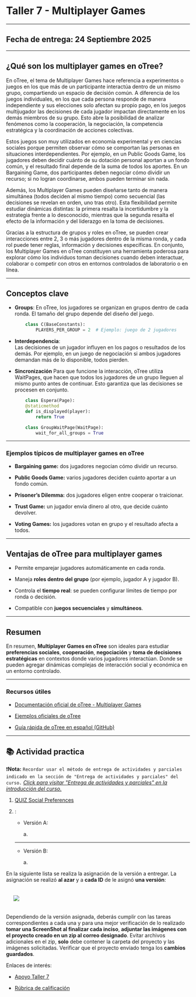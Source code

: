 # Taller 7 - Multiplayer Games

---
## Fecha de entrega: 24 Septiembre 2025
---

## ¿Qué son los multiplayer games en oTree?

En oTree, el tema de Multiplayer Games hace referencia a experimentos o juegos en los que más de un participante interactúa dentro de un mismo grupo, compartiendo un espacio de decisión común. A diferencia de los juegos individuales, en los que cada persona responde de manera independiente y sus elecciones solo afectan su propio pago, en los juegos multijugador las decisiones de cada jugador impactan directamente en los demás miembros de su grupo. Esto abre la posibilidad de analizar fenómenos como la cooperación, la negociación, la competencia estratégica y la coordinación de acciones colectivas.

Estos juegos son muy utilizados en economía experimental y en ciencias sociales porque permiten observar cómo se comportan las personas en situaciones interdependientes. Por ejemplo, en un Public Goods Game, los jugadores deben decidir cuánto de su dotación personal aportan a un fondo común, y el resultado final depende de la suma de todos los aportes. En un Bargaining Game, dos participantes deben negociar cómo dividir un recurso; si no logran coordinarse, ambos pueden terminar sin nada.

Además, los Multiplayer Games pueden diseñarse tanto de manera simultánea (todos deciden al mismo tiempo) como secuencial (las decisiones se revelan en orden, uno tras otro). Esta flexibilidad permite estudiar dinámicas distintas: la primera resalta la incertidumbre y la estrategia frente a lo desconocido, mientras que la segunda resalta el efecto de la información y del liderazgo en la toma de decisiones.

Gracias a la estructura de grupos y roles en oTree, se pueden crear interacciones entre 2, 3 o más jugadores dentro de la misma ronda, y cada rol puede tener reglas, información y decisiones específicas. En conjunto, los Multiplayer Games en oTree constituyen una herramienta poderosa para explorar cómo los individuos toman decisiones cuando deben interactuar, colaborar o competir con otros en entornos controlados de laboratorio o en línea.

---

## Conceptos clave

- **Groups**: 
    En oTree, los jugadores se organizan en grupos dentro de cada ronda. El tamaño del grupo depende del diseño del juego.

    ```python
        class C(BaseConstants):
            PLAYERS_PER_GROUP = 2  # Ejemplo: juego de 2 jugadores
    ```

- **Interdependencia**:     
    Las decisiones de un jugador influyen en los pagos o resultados de los demás. Por ejemplo, en un juego de negociación si ambos jugadores demandan más de lo disponible, todos pierden.

- **Sincronización**
    Para que funcione la interacción, oTree utiliza WaitPages, que hacen que todos los jugadores de un grupo lleguen al mismo punto antes de continuar. Esto garantiza que las decisiones se procesen en conjunto.

    ```python
        class Espera(Page):
        @staticmethod
        def is_displayed(player):
            return True

        class GroupWaitPage(WaitPage):
            wait_for_all_groups = True
    ```

---

### Ejemplos típicos de multiplayer games en oTree

- **Bargaining game:** dos jugadores negocian cómo dividir un recurso.

- **Public Goods Game:** varios jugadores deciden cuánto aportar a un fondo común.

- **Prisoner’s Dilemma:** dos jugadores eligen entre cooperar o traicionar.

- **Trust Game:** un jugador envía dinero al otro, que decide cuánto devolver.

- **Voting Games:** los jugadores votan en grupo y el resultado afecta a todos.

---

## Ventajas de oTree para multiplayer games

- Permite emparejar jugadores automáticamente en cada ronda.

- Maneja **roles dentro del grupo** (por ejemplo, jugador A y jugador B).

- Controla el **tiempo real**: se pueden configurar límites de tiempo por ronda o decisión.

- Compatible con **juegos secuenciales** y **simultáneos**.

---

## Resumen

En resumen, **Multiplayer Games en oTree** son ideales para estudiar **preferencias sociales**, **cooperación**, **negociación** y **toma de decisiones estratégicas** en contextos donde varios jugadores interactúan. Donde se pueden agregar dinámicas complejas de interacción social y económica en un entorno controlado.

---

### Recursos útiles

- [Documentación oficial de oTree - Multiplayer Games](https://otree.readthedocs.io/en/latest/multiplayer/intro.html)

- [Ejemplos oficiales de oTree](https://www.otreehub.com/)

- [Guía rápida de oTree en español (GitHub)](https://github.com/otree-org/otree)

---

## 📚 Actividad practica


❗**Nota:** `Recordar usar el método de entrega de actividades y parciales indicado en la sección de "Entrega de actividades y parciales" del curso.` *[Click para visitar "Entrega de actividades y parciales" en la introducción del curso.](../../README.md)*

1. [QUIZ Social Preferences](https://forms.gle/2eHyMfyzN2SAiNeP8)

2. :

    - Versión A:

        a. 
    ---

    - Versión B:

        a. 


En la siguiente lista se realiza la asignación de la versión a entregar. La asignación se realizó **al azar** y a **cada ID** de le asignó **una versión**: 

<img src="../../imgs/" style="margin: 20px;">

Dependiendo de la versión asignada, deberás cumplir con las tareas correspondientes a cada una y para una mejor verificación de lo realizado **tomar una ScreenShot al finalizar cada inciso**, **adjuntar las imágenes con el proyecto creado en un zip al correo designado**. Evitar archivos adicionales en el zip, **solo** debe contener la carpeta del proyecto y las imágenes solicitadas. Verificar que el proyecto enviado tenga los **cambios guardados**.

Enlaces de interés:

- [Apoyo Taller 7]()

- [Rúbrica de calificación]()